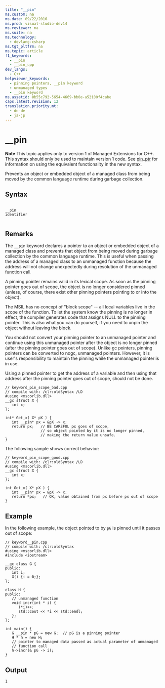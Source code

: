 ```yaml
---
title: "__pin"
ms.custom: na
ms.date: 09/22/2016
ms.prod: visual-studio-dev14
ms.reviewer: na
ms.suite: na
ms.technology: 
  - devlang-csharp
ms.tgt_pltfrm: na
ms.topic: article
f1_keywords: 
  - __pin
  - __pin_cpp
dev_langs: 
  - C++
helpviewer_keywords: 
  - pinning pointers, __pin keyword
  - unmanaged types
  - __pin keyword
ms.assetid: 8b55c792-5654-4669-bb0e-a52100f4cabe
caps.latest.revision: 12
translation.priority.mt: 
  - de-de
  - ja-jp
---
```

# __pin
**Note** This topic applies only to version 1 of Managed Extensions for C++. This syntax should only be used to maintain version 1 code. See [pin_ptr](../vs140/pin_ptr--c---cli-.md) for information on using the equivalent functionality in the new syntax.  
  
 Prevents an object or embedded object of a managed class from being moved by the common language runtime during garbage collection.  
  
## Syntax  
  
```  
  
__pin   
identifier  
  
```  
  
## Remarks  
 The `__pin` keyword declares a pointer to an object or embedded object of a managed class and prevents that object from being moved during garbage collection by the common language runtime. This is useful when passing the address of a managed class to an unmanaged function because the address will not change unexpectedly during resolution of the unmanaged function call.  
  
 A pinning pointer remains valid in its lexical scope. As soon as the pinning pointer goes out of scope, the object is no longer considered pinned (unless, of course, there exist other pinning pointers pointing to or into the object).  
  
 The MSIL has no concept of "block scope" -- all local variables live in the scope of the function. To let the system know the pinning is no longer in effect, the compiler generates code that assigns NULL to the pinning pointer. This is also what you can do yourself, if you need to unpin the object without leaving the block.  
  
 You should not convert your pinning pointer to an unmanaged pointer and continue using this unmanaged pointer after the object is no longer pinned (after the pinning pointer goes out of scope). Unlike gc pointers, pinning pointers can be converted to nogc, unmanaged pointers. However, it is user's responsibility to maintain the pinning while the unmanaged pointer is in use.  
  
 Using a pinned pointer to get the address of a variable and then using that address after the pinning pointer goes out of scope, should not be done.  
  
```  
// keyword_pin_scope_bad.cpp  
// compile with: /clr:oldSyntax /LD  
#using <mscorlib.dll>  
__gc struct X {  
   int x;  
};  
  
int* Get_x( X* pX ) {  
   int __pin* px = &pX -> x;  
   return px;   // BE CAREFUL px goes of scope,   
                // so object pointed by it is no longer pinned,  
                // making the return value unsafe.  
}  
```  
  
 The following sample shows correct behavior:  
  
```  
// keyword_pin_scope_good.cpp  
// compile with: /clr:oldSyntax /LD  
#using <mscorlib.dll>  
__gc struct X {  
   int x;  
};  
  
int Get_x( X* pX ) {  
   int __pin* px = &pX -> x;  
   return *px;   // OK, value obtained from px before px out of scope  
}  
```  
  
## Example  
 In the following example, the object pointed to by `pG` is pinned until it passes out of scope:  
  
```  
// keyword__pin.cpp  
// compile with: /clr:oldSyntax  
#using <mscorlib.dll>  
#include <iostream>  
  
__gc class G {   
public:   
   int i;   
   G() {i = 0;};  
};  
  
class H {  
public:  
   // unmanaged function  
   void incr(int * i) {  
      (*i)++;   
      std::cout << *i << std::endl;  
   };  
};  
  
int main() {  
   G __pin * pG = new G;  // pG is a pinning pointer  
   H * h = new H;  
   // pointer to managed data passed as actual parameter of unmanaged   
   // function call  
   h->incr(& pG -> i);   
}  
```  
  
## Output  
  
```  
1  
```